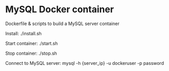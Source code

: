 MySQL Docker container
==========================

Dockerfile & scripts to build a MySQL server container

Install:
./install.sh

Start container:
./start.sh

Stop container:
./stop.sh

Connect to MySQL server:
mysql -h {server_ip} -u dockeruser -p password
